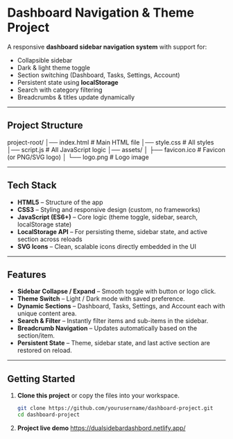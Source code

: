 # Dashboard Navigation & Theme Project

A responsive **dashboard sidebar navigation system** with support for:
- Collapsible sidebar
- Dark & light theme toggle
- Section switching (Dashboard, Tasks, Settings, Account)
- Persistent state using **localStorage**
- Search with category filtering
- Breadcrumbs & titles update dynamically

-----------

## Project Structure

project-root/
│── index.html # Main HTML file
│── style.css # All styles
│── script.js # All JavaScript logic
│── assets/
│ ├── favicon.ico # Favicon (or PNG/SVG logo)
│ └── logo.png # Logo image


---------

## Tech Stack

- **HTML5** – Structure of the app
- **CSS3** – Styling and responsive design (custom, no frameworks)
- **JavaScript (ES6+)** – Core logic (theme toggle, sidebar, search, localStorage state)
- **LocalStorage API** – For persisting theme, sidebar state, and active section across reloads
- **SVG Icons** – Clean, scalable icons directly embedded in the UI


---------

## Features
- **Sidebar Collapse / Expand** – Smooth toggle with button or logo click.
- **Theme Switch** – Light / Dark mode with saved preference.
- **Dynamic Sections** – Dashboard, Tasks, Settings, and Account each with unique content area.
- **Search & Filter** – Instantly filter items and sub-items in the sidebar.
- **Breadcrumb Navigation** – Updates automatically based on the section/item.
- **Persistent State** – Theme, sidebar state, and last active section are restored on reload.

---------

## Getting Started

1. **Clone this project** or copy the files into your workspace.
   ```bash
   git clone https://github.com/yourusername/dashboard-project.git
   cd dashboard-project

2. **Project live demo**
    https://dualsidebardashbord.netlify.app/
